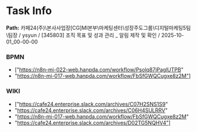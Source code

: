 # Task Info

**Path:** 카페24(주)\본사사업장\[CG]MI본부\마케팅센터\성장주도그룹\디지털마케팅5팀\팀장 / ysyun / [345803] 조직 목표 및 성과 관리 _ 알림 제작 및 확인 / 2025-10-01_00-00-00

### BPMN
- ["https://n8n-mi-022-web.hanpda.com/workflow/Psolq87jPaglUTPB"
- "https://n8n-mi-017-web.hanpda.com/workflow/FbSfGWQCugxe8z2M"]

### WIKI
- ["https://cafe24.enterprise.slack.com/archives/C07H2SNS1S9"
- "https://cafe24.enterprise.slack.com/archives/C06H4SULRRV"
- "https://n8n-mi-017-web.hanpda.com/workflow/FbSfGWQCugxe8z2M"
- "https://cafe24.enterprise.slack.com/archives/D02TG5NQHV4"]

